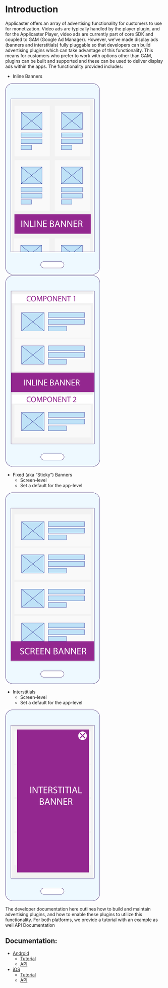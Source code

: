 # Introduction

Applicaster offers an array of advertising functionality for customers to use for monetization.
Video ads are typically handled by the player plugin, and for the Applicaster Player, video ads are currently part of core SDK and coupled to GAM (Google Ad Manager). However, we’ve made display ads (banners and interstitials) fully pluggable so that developers can build advertising plugins which can take advantage of this functionality.
This means for customers who prefer to work with options other than GAM, plugins can be built and supported and these can be used to deliver display ads within the apps. The functionality provided includes:

* Inline Banners

![inline_baners1.png](./img/inline_baners1.png) ![inline-banners2.png](./img/inline-banners2.png)

* Fixed (aka “Sticky”) Banners
  * Screen-level
  * Set a default for the app-level

![screen_banner.png](./img/screen_banner.png)

* Interstitials
  * Screen-level
  * Set a default for the app-level

![interstitial_banner.png](./img/interstitial_banner.png)

The developer documentation here outlines how to build and maintain advertising plugins, and how to enable these plugins to utilize this functionality. For both platforms, we provide a tutorial with an example as well API Documentation

## Documentation:

* [Android](advertisement/android/android.md)
  * [Tutorial](/advertisement/android/tutorial.md)
  * [API](/advertisement/android/api.md)
* [iOS](advertisement/ios/android.md)
  * [Tutorial](/advertisement/ios/tutorial.md)
  * [API](/advertisement/ios/api.md)
